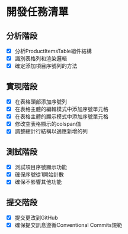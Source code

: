 # 開發任務清單

## 分析階段
- [x] 分析ProductItemsTable組件結構
- [x] 識別表格列和渲染邏輯
- [x] 確定添加項目序號列的方法

## 實現階段
- [x] 在表格頭部添加序號列
- [x] 在表格主體的編輯模式中添加序號單元格
- [x] 在表格主體的顯示模式中添加序號單元格
- [x] 修改空表格顯示的colspan值
- [x] 調整總計行結構以適應新增的列

## 測試階段
- [x] 測試項目序號顯示功能
- [x] 確保序號從1開始計數
- [x] 確保不影響其他功能

## 提交階段
- [x] 提交更改到GitHub
- [x] 確保提交訊息遵循Conventional Commits規範
